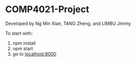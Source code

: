 # COMP4021-Project

Developed by Ng Min Xian, TANG Zheng, and LIMBU Jimmy   

To start with:
1. npm install
2. npm start
3. go to [localhost:8000](http://localhost:8000)
